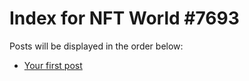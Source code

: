 # Index for NFT World #7693
Posts will be displayed in the order below:

- [Your first post](./001-first.md)

